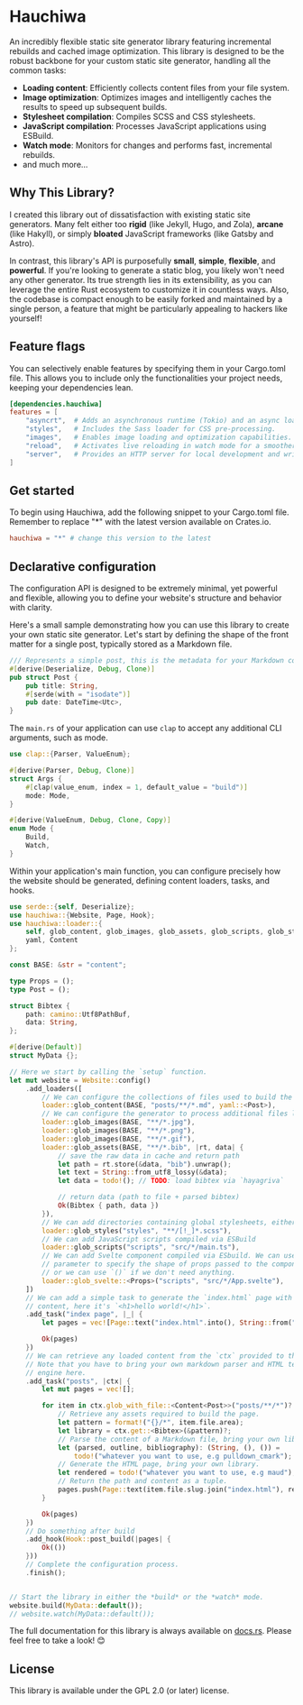 # Hauchiwa

An incredibly flexible static site generator library featuring incremental
rebuilds and cached image optimization. This library is designed to be the
robust backbone for your custom static site generator, handling all the common
tasks:

- **Loading content**: Efficiently collects content files from your file system.
- **Image optimization**: Optimizes images and intelligently caches the results
  to speed up subsequent builds.
- **Stylesheet compilation**: Compiles SCSS and CSS stylesheets.
- **JavaScript compilation**: Processes JavaScript applications using ESBuild.
- **Watch mode**: Monitors for changes and performs fast, incremental rebuilds.
- and much more...

## Why This Library?

I created this library out of dissatisfaction with existing static site
generators. Many felt either too **rigid** (like Jekyll, Hugo, and Zola),
**arcane** (like Hakyll), or simply **bloated** JavaScript frameworks (like
Gatsby and Astro).

In contrast, this library's API is purposefully **small**, **simple**,
**flexible**, and **powerful**. If you're looking to generate a static blog, you
likely won't need any other generator. Its true strength lies in its
extensibility, as you can leverage the entire Rust ecosystem to customize it in
countless ways. Also, the codebase is compact enough to be easily forked and
maintained by a single person, a feature that might be particularly appealing to
hackers like yourself!

## Feature flags

You can selectively enable features by specifying them in your Cargo.toml file.
This allows you to include only the functionalities your project needs, keeping
your dependencies lean.

```toml
[dependencies.hauchiwa]
features = [
    "asyncrt",  # Adds an asynchronous runtime (Tokio) and an async loader.
    "styles",   # Includes the Sass loader for CSS pre-processing.
    "images",   # Enables image loading and optimization capabilities.
    "reload",   # Activates live reloading in watch mode for a smoother development experience.
    "server",   # Provides an HTTP server for local development and writing in watch mode.
]
```

## Get started

To begin using Hauchiwa, add the following snippet to your Cargo.toml file.
Remember to replace "*" with the latest version available on Crates.io.

```toml
hauchiwa = "*" # change this version to the latest
```

## Declarative configuration

The configuration API is designed to be extremely minimal, yet powerful and
flexible, allowing you to define your website's structure and behavior with
clarity.

Here's a small sample demonstrating how you can use this library to create your
own static site generator. Let's start by defining the shape of the front matter
for a single post, typically stored as a Markdown file.

```rust ignore
/// Represents a simple post, this is the metadata for your Markdown content.
#[derive(Deserialize, Debug, Clone)]
pub struct Post {
    pub title: String,
    #[serde(with = "isodate")]
    pub date: DateTime<Utc>,
}
```

The `main.rs` of your application can use `clap` to accept any additional CLI
arguments, such as mode.

```rust ignore
use clap::{Parser, ValueEnum};

#[derive(Parser, Debug, Clone)]
struct Args {
    #[clap(value_enum, index = 1, default_value = "build")]
    mode: Mode,
}

#[derive(ValueEnum, Debug, Clone, Copy)]
enum Mode {
    Build,
    Watch,
}
```

Within your application's main function, you can configure precisely how the
website should be generated, defining content loaders, tasks, and hooks.

```rust
use serde::{self, Deserialize};
use hauchiwa::{Website, Page, Hook};
use hauchiwa::loader::{
    self, glob_content, glob_images, glob_assets, glob_scripts, glob_styles, glob_svelte,
    yaml, Content
};

const BASE: &str = "content";

type Props = ();
type Post = ();

struct Bibtex {
    path: camino::Utf8PathBuf,
    data: String,
};

#[derive(Default)]
struct MyData {};

// Here we start by calling the `setup` function.
let mut website = Website::config()
    .add_loaders([
        // We can configure the collections of files used to build the pages.
        loader::glob_content(BASE, "posts/**/*.md", yaml::<Post>),
        // We can configure the generator to process additional files like images or custom assets.
        loader::glob_images(BASE, "**/*.jpg"),
        loader::glob_images(BASE, "**/*.png"),
        loader::glob_images(BASE, "**/*.gif"),
        loader::glob_assets(BASE, "**/*.bib", |rt, data| {
            // save the raw data in cache and return path
            let path = rt.store(&data, "bib").unwrap();
            let text = String::from_utf8_lossy(&data);
            let data = todo!(); // TODO: load bibtex via `hayagriva`

            // return data (path to file + parsed bibtex)
            Ok(Bibtex { path, data })
        }),
        // We can add directories containing global stylesheets, either CSS or SCSS.
        loader::glob_styles("styles", "**/[!_]*.scss"),
        // We can add JavaScript scripts compiled via ESBuild
        loader::glob_scripts("scripts", "src/*/main.ts"),
        // We can add Svelte component compiled via ESbuild. We can use type
        // parameter to specify the shape of props passed to the component,
        // or we can use `()` if we don't need anything.
        loader::glob_svelte::<Props>("scripts", "src/*/App.svelte"),
    ])
    // We can add a simple task to generate the `index.html` page with arbitrary
    // content, here it's `<h1>hello world!</h1>`.
    .add_task("index page", |_| {
        let pages = vec![Page::text("index.html".into(), String::from("<h1>hello world!</h1>"))];

        Ok(pages)
    })
    // We can retrieve any loaded content from the `ctx` provided to the task.
    // Note that you have to bring your own markdown parser and HTML templating
    // engine here.
    .add_task("posts", |ctx| {
        let mut pages = vec![];

        for item in ctx.glob_with_file::<Content<Post>>("posts/**/*")? {
            // Retrieve any assets required to build the page.
            let pattern = format!("{}/*", item.file.area);
            let library = ctx.get::<Bibtex>(&pattern)?;
            // Parse the content of a Markdown file, bring your own library.
            let (parsed, outline, bibliography): (String, (), ()) =
                todo!("whatever you want to use, e.g pulldown_cmark");
            // Generate the HTML page, bring your own library.
            let rendered = todo!("whatever you want to use, e.g maud");
            // Return the path and content as a tuple.
            pages.push(Page::text(item.file.slug.join("index.html"), rendered))
        }

        Ok(pages)
    })
    // Do something after build
    .add_hook(Hook::post_build(|pages| {
        Ok(())
    }))
    // Complete the configuration process.
    .finish();


// Start the library in either the *build* or the *watch* mode.
website.build(MyData::default());
// website.watch(MyData::default());
```

The full documentation for this library is always available on
[docs.rs](https://docs.rs/hauchiwa/latest/hauchiwa/). Please feel free to take a
look! 😊

## License

This library is available under the GPL 2.0 (or later) license.
